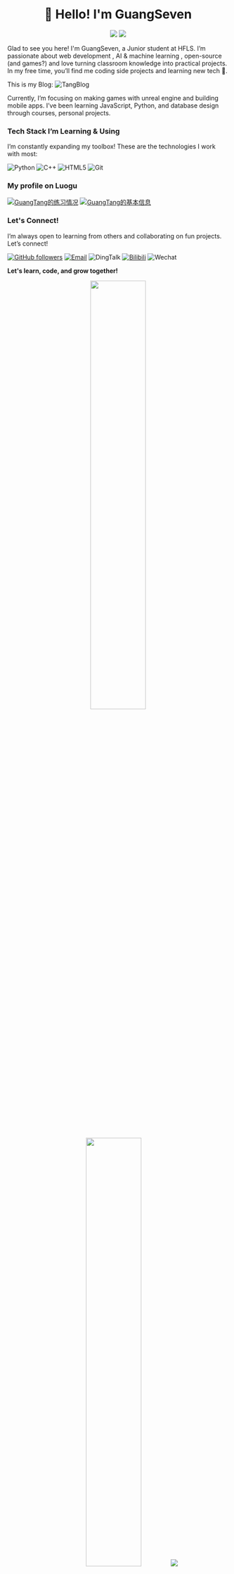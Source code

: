 <h1 align='center'>👋 Hello! I'm GuangSeven</h1>
<p align='center'>
<a href="https://wakatime.com/@59403c9f-20d5-4001-a7bc-b4d15c9aacd1"><img src="https://wakatime.com/badge/user/59403c9f-20d5-4001-a7bc-b4d15c9aacd1.svg"/></a>
<a href="https://github.com/GuangSeven?tab=repositories"><img src="https://img.shields.io/github/stars/GuangSeven?style=flat&logo=github&label=Total%20Stars&color=teal"/></a>
</p>

Glad to see you here! I'm GuangSeven, a Junior student at HFLS. I’m passionate about web development , AI & machine learning , open-source (and games?) and love turning classroom knowledge into practical projects. In my free time, you’ll find me coding side projects and learning new tech 🚀.

This is my Blog: ![TangBlog](https://tblog.notion.site/0)

Currently, I’m focusing on making games with unreal engine and building mobile apps. I’ve been learning JavaScript, Python, and database design through courses, personal projects.

### Tech Stack I’m Learning & Using

I’m constantly expanding my toolbox! These are the technologies I work with most:

![Python](https://img.shields.io/badge/Python-FFD700?logo=python&logoColor=black)
![C++](https://img.shields.io/badge/C++-00599C?logo=c%2B%2B&logoColor=white) 
![HTML5](https://img.shields.io/badge/HTML5-E34F26?logo=html5&logoColor=white) 
![Git](https://img.shields.io/badge/Git-F05032?logo=git&logoColor=white)

### My profile on Luogu

[![GuangTang的练习情况](https://luogu-card.vercel.app/practice?id=1764243&disable_cache=true&dark_mode=true)](https://www.luogu.com.cn/user/1764243)
[![GuangTang的基本信息](https://luogu-card.vercel.app/about?id=1764243&disable_cache=true&dark_mode=true)](https://www.luogu.com.cn/user/1764243)

### Let's Connect!

I’m always open to learning from others and collaborating on fun projects. Let’s connect!

[![GitHub followers](https://img.shields.io/github/followers/GuangSeven.svg?label=Follow%20@GuangSeven&style=social)](https://github.com/GuangSeven/) 
[![Email](https://img.shields.io/badge/Email-tangmail-D14836?logo=gmail&logoColor=white)](mailto:tangmail@tuta.io)
![DingTalk](https://img.shields.io/badge/DingTalk-tang403320-0099FF?logo=DingTalk&logoColor=white)
[![Bilibili](https://img.shields.io/badge/Bilibili-652613293-FF69B4?logo=Bilibili&logoColor=white)](https://space.bilibili.com/652613293)
![Wechat](https://img.shields.io/badge/Wechat-thr110905-07C160?logo=WeChat&logoColor=white)

**Let's learn, code, and grow together!**

<p align="center">
  <img height="50%" width="auto" src ="https://github-readme-stats.vercel.app/api?username=GuangSeven&show_icons=true&count_private=true&theme=darcula&hide_border=true&hide=issues,contribs&bg_color=00000000">
  <img height="50%" width="auto" src ="https://github-readme-stats.vercel.app/api/top-langs/?username=GuangSeven&layout=compact&hide_border=true&theme=darcula&bg_color=00000000&langs_count=6&hide=jupyter%20notebook,tex"> <!-- 隐藏课程笔记类文件统计 -->
  <img src ="https://github-readme-streak-stats.herokuapp.com?user=GuangSeven&theme=darcula&hide_border=true&background=FFFFFF00">
</p>
